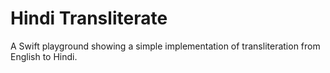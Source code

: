 # Hindi Transliterate

A Swift playground showing a simple implementation of transliteration from English to Hindi.

